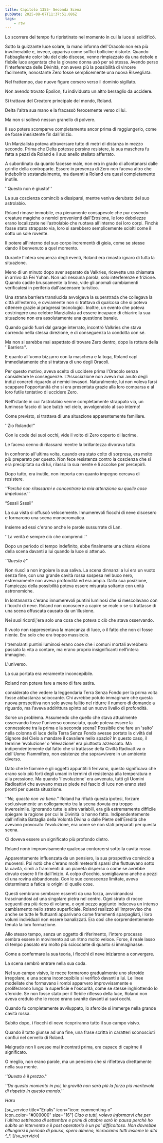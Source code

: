 ```yaml
---
title: Capitolo 1355- Seconda Scena
pubDate: 2025-08-07T11:37:51.086Z
tags:
    - rtw
---
```



Lo scorrere del tempo fu ripristinato nel momento in cui la luce si solidificò.


Sotto la guizzante luce solare, la mano informa dell'Oracolo non era più invulnerabile e, invece, appariva come soffici bollicine distorte. </span><span style="vertical-align: inherit">Quando l'abbagliante color blu del cielo discese, venne rimpiazzato da una debole e flebile luce argentata che la giovane donna usò per sé stessa. </span><span style="vertical-align: inherit">Avendo perso l'interferenza delle Divinità, non aveva più la possibilità di vincere facilmente, nonostante Zero fosse semplicemente una nuova Risvegliata.


Nel frattempo, due nuove figure corsero verso il dominio sigillato.


Non avendo trovato Epsilon, fu individuato un altro bersaglio da uccidere.


Si trattava del Creatore principale del mondo, Roland.


Delta l'altra sua mano e la fracassò ferocemente verso di lui.


Ma non si sollevò nessun granello di polvere.


Il suo potere scomparve completamente ancor prima di raggiungerlo, come se fosse inesistente fin dall'inizio.


Un Marzialista poteva attraversare tutto di metri di distanza in mezzo secondo. </span><span style="vertical-align: inherit">Prima che Delta potesse persino resistere, la sua maschera fu fatta a pezzi da Roland e il suo anello stellato afferrato.


A subordinato da quanto facesse male, non era in grado di allontanarsi dalle grinfie della controparte. </span><span style="vertical-align: inherit">Essere in presenza di Zero non faceva altro che indebolirlo sostanzialmente, ma davanti a Roland era quasi completamente inutile.


''Questo non è giusto!''


La sua coscienza cominciò a dissiparsi, mentre veniva derubato del suo astrolabio.


Roland rimase immobile, era pienamente consapevole che pur essendo creature magiche o nemici provenienti dall'Erosione, le loro debolezze erano localizzate nell'astrolabio che ruotava all'interno dei loro corpi. </span><span style="vertical-align: inherit">Finchè fosse stato strappato via, loro si sarebbero semplicemente sciolti come il sotto un sole rovente.


Il potere all'interno del suo corpo incrementò di gioia, come se stesse dando il benvenuto a quel momento.


Durante l'intera sequenza degli eventi, Roland era rimasto ignaro di tutta la situazione.


Meno di un minuto dopo aver separato da Valkries, ricevette una chiamata in arrivo da Fei Yuhan. </span><span style="vertical-align: inherit">Non udì nessuna parola, solo interferenze e frizione. </span><span style="vertical-align: inherit">Quando cadde bruscamente la linea, vide gli anomali cambiamenti verificatesi in periferia dall'ascensore turistico.


Una strana barriera translucida avvolgeva la superstrada che collegava la città all'esterno, e ovviamente non si trattava di qualcosa che si poteva ottenere grazie ai progressi tecnologici. </span><span style="vertical-align: inherit">Inoltre, un evento che poteva costringere una celebre Marzialista ad essere incapace di chiarire la sua situazione non era assolutamente una questione banale.


Quando guidò fuori dal garage interrato, incontrò Valkries che stava correndo nella stessa direzione, e di conseguenza la condotta con sé.


Ma non si sarebbe mai aspettato di trovare Zero dentro, dopo la rottura della ''Barriera''.


E quanto all'uomo bizzarro con la maschera e la toga, Roland capì immediatamente che si trattava di uno degli Oracoli.


Per questo motivo, aveva scelto di uccidere prima l'Oracolo senza considerare le conseguenze. </span><span style="vertical-align: inherit">L'Associazione non aveva mai avuto degli indizi concreti riguardo ai nemici invasori. </span><span style="vertical-align: inherit">Naturalmente, lui non voleva farsi scappare l'opportunità che si era presentata grazie alla loro comparsa e al loro futile tentativo di uccidere Zero.


Nell'istante in cui l'astrolabio venne completamente strappato via, un luminoso fascio di luce balzò nel cielo, avvolgendolo al suo interno!


Come previsto, si trattava di una situazione apparentemente familiare.


''Zio Rolando!''


Con le code dei suoi occhi, vide il volto di Zero coperto di lacrime.


Le faceva cenno di rilassarsi mentre la brillantezza divorava tutto.


In confronto all'ultima volta, quando era stato colto di sorpresa, era molto più preparato per questo. </span><span style="vertical-align: inherit">Non fece resistenza contro la coscienza che si era precipitata su di lui, rilassò la sua mente e li accolse per percepirli.


Dopo tutto, era inutile, non importa con quanto impegno cercava di resistere.


<em>''Perché non rilassarmi e concentrare la mia attenzione su quelle cose impetuose.'' </em>


“Ssssii Ssssii”


La sua vista si offuscò velocemente. </span><span style="vertical-align: inherit">Innumerevoli fiocchi di neve discesero e formarono una scena monocromatica.


Insieme ad essi c'erano anche le parole sussurrate di Lan.


''La verità è sempre ciò che comprendi.''


Dopo un periodo di tempo indefinito, ebbe finalmente una chiara visione della scena davanti a lui quando la luce si attenuò.


<em>''Questo è''</em>


Non riuscì a non ingoiare la sua saliva. </span><span style="vertical-align: inherit">La scena dinnanzi a lui era un vuoto senza fine, con una grande cavità rossa sospesa nel buco nero, estremamente non aveva profondità ed era ampia. </span><span style="vertical-align: inherit">Dalla sua posizione, l'ampiezza della possibilità poteva essere misurata soltanto con unità astronomiche.


In lontananza c'erano innumerevoli puntini luminosi che si mescolavano con i fiocchi di neve. </span><span style="vertical-align: inherit">Roland non conoscere a capire se reale o se si trattasse di una scena offuscata causato da un'illusione.


Nei suoi ricordi,'era solo una cosa che poteva c ciò che stava osservando.


Il vuoto non rappresentava la mancanza di luce, o il fatto che non ci fosse niente. </span><span style="vertical-align: inherit">Era solo che era troppo massiccio.


I tremolanti puntini luminosi erano cose che i comuni mortali avrebbero passato la vita a contare, ma erano proprio insignificanti nell'intera immagine.


L'universo.


La sua portata era veramente inconcepibile.


Roland non poteva fare a meno di fare satira.


considerato che vedere la leggendaria Terra Senza Fondo per la prima volta fosse abbastanza scioccante. </span><span style="vertical-align: inherit">Chi avrebbe potuto immaginare che questa nuova prospettiva non solo aveva fallito nel ridurre il numero di domande a riguardo, ma l'aveva addirittura spinto ad un nuovo livello di profondità.


Sorse un problema. </span><span style="vertical-align: inherit">Assumendo che quello che stava attualmente osservando fosse l'universo conosciuto, quale poteva essere la connessione tra la prima e la seconda scena? </span><span style="vertical-align: inherit">Possibile che fare un 'salto' nella colonna di luce della Terra Senza Fondo avesse portato la civiltà del Signore del Cielo a mandare il cavaliere nello spazio? </span><span style="vertical-align: inherit">In questo caso, il termine 'evoluzione' o 'elevazione' era piuttosto azzeccato. </span><span style="vertical-align: inherit">Ma indipendentemente dal fatto che si trattasse della Civiltà Radioattiva o dell'Uomo Fiammifero, non esistenze che sopravvivere in un ambiente diverso.


Dato che le fiamme e gli oggetti appuntiti li ferivano, questo significava che erano solo più forti degli umani in termini di resistenza alla temperatura e alla pressione. </span><span style="vertical-align: inherit">Ma quando 'l'evoluzione' era avvenuta, tutti gli Uomini Radioattivi che avevano messo piede nel fascio di luce non erano stati pronti per questa situazione.


<em>''No, questo non va bene.''</em> Roland ha rifiutò questa ipotesi, forzare esclusivamente un collegamento tra la scena dovuta era troppo inverosimile. </span><span style="vertical-align: inherit">Ignorando tutte le altre variabili, era già estremamente difficile spiegare la ragione per cui le Divinità lo hanno fatto. </span><span style="vertical-align: inherit">Indipendentemente dall'infinita Battaglia della Volontà Divina o dalle Pietre dell'Eredità che avevano provocato l'evoluzione, era come se non stati preparati per questa scena.


Ci doveva essere un significato più profondo dietro.


Roland nonò improvvisamente qualcosa contorcersi sotto la cavità rossa.


Apparentemente influenzata da un pensiero, la sua prospettiva cominciò a muoversi. </span><span style="vertical-align: inherit">Poi notò che c'erano molti meteoriti sparsi che fluttuavano sotto la cavità, simili a frammenti di un pianeta disperso o come se avrebbe dovuto essere lì fin dall'inizio. </span><span style="vertical-align: inherit">A colpo d'occhio, somigliavano anche a pezzi di una rovina abbandonata. </span><span style="vertical-align: inherit">Con le sue conoscenze limitate, aveva determinato a fatica le origini di quelle cose.


Questi sembrano sembrare essereti da una forza, avvicinandosi trascinandosi ad una singolare pietra nel centro. </span><span style="vertical-align: inherit">Ogni strato di rocce seguenti era più ricco di volume, e ogni pezzo aggiunto induceva un intenso cambiamento nello strato superficiale. </span><span style="vertical-align: inherit">Roland realizzò all'improvviso che anche se tutte le fluttuanti apparivano come frammenti sparpagliati, i loro volumi individuali non essere banalizzati. </span><span style="vertical-align: inherit">Era così che sorprendentemente tenuta la loro formazione.


Allo stesso tempo, senza un oggetto di riferimento, l'intero processo sembra essere in movimento ad un ritmo molto veloce. </span><span style="vertical-align: inherit">Forse, il reale lasso di tempo passato era molto più scioccante di quanto si immaginasse.


Come a confermare la sua teoria, i fiocchi di neve iniziarono a convergere.


La scena sembrò entrare nella sua coda.


Nel suo campo visivo, le rocce formarono gradualmente uno sferoide irregolare, e una scena inconcepibile si verificò davanti a lui. </span><span style="vertical-align: inherit">Le linee modellate che formavano i rombi apparvero improvvisamente e proliferarono lungo la superficie e l'oscurità, come se stesse inghiottendo lo sferoide. </span><span style="vertical-align: inherit">Se non fosse stato per il flebile riflesso della luce, Roland non aveva creduto che le rocce erano svanite davanti ai suoi occhi.


Quando fu completamente avviluppato, lo sferoide si immerge nella grande cavità rossa.


Subito dopo, i fiocchi di neve ricopriranno tutto il suo campo visivo.


Quando il tutto giunse ad una fine, una frase scritta in caratteri sconosciuti confluì nel cervello di Roland.


Malgrado non li avesse mai incontrati prima, era capace di capirne il significato.


O meglio, non erano parole, ma un pensiero che si rifletteva direttamente nella sua mente.


<em>''Questo è il prezzo.''</em>


<em>''Da questo momento in poi, la gravità non sarà più la forza più meritevole di rispetto in questo mondo.''</em>


<em>Haru</em>






[su_service title="Erialis" icon="icon: commenting-o" icon_color="#000000" size="16"] <em>Ciao a tutti, volevo informarvi che per l'ultima settimana di settembre e primi di ottobre sarò in pausa perchè ho subito un intervento e il post operatorio è un po' difficoltoso. </span><span style="vertical-align: inherit">Non dovrebbe allungarsi il periodo di pausa, spero almeno, incrociamo tutti insieme le dita ^_*. </em>[/su_servizio]
                                


                                



